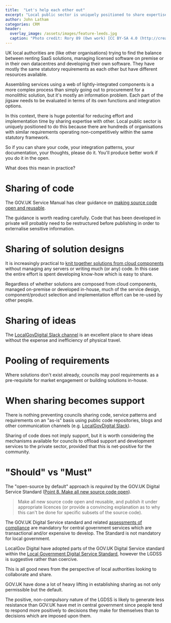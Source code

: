 ```yaml
---
title:  "Let's help each other out"
excerpt: "Local public sector is uniquely positioned to share expertise, solution designs and code because there are hundreds of organisations with similar requirements operating non-competitively within the same statutory framework."
author: John Latham
categories: CRM
header:
  overlay_image: /assets/images/feature-leeds.jpg
  caption: "Photo credit: Rory 89 (Own work) [CC BY-SA 4.0 (http://creativecommons.org/licenses/by-sa/4.0)], via Wikimedia Commons"
---
```

UK local authorities are (like other organisations) trying to find the balance between renting SaaS solutions, managing licensed software on premise or in their own datacentres and developing their own software. They have mostly the same statutory requirements as each other but have different resources available.

Assembling services using a web of lightly-integrated components is a more complex process than simply going out to procurement for a monolithic solution, but it's mostly an information problem. Each part of the jigsaw needs to be evaluated in terms of its own functions and integration options.

In this context, there is huge potential for reducing effort and implementation time by sharing expertise with other. Local public sector is uniquely positioned to do this because there are hundreds of organisations with similar requirements operating non-competitively within the same statutory framework.

So if you can share your code, your integration patterns, your documentation, your thoughts, please do it. You'll produce better work if you do it in the open.

What does this mean in practice?

# Sharing of code

The GOV.UK Service Manual has clear guidance on [making source code open and reusable](https://www.gov.uk/service-manual/technology/making-source-code-open-and-reusable).

The guidance is worth reading carefully. Code that has been developed in private will probably need to be restructured before publishing in order to externalise sensitive information.

# Sharing of solution designs

It is increasingly practical to [knit together solutions from cloud components](./cloud-components) without managing any servers or writing much (or any) code. In this case the entire effort is spent developing know-how which is easy to share.

Regardless of whether solutions are composed from cloud components, managed on-premise or developed in-house, much of the service design, component/product selection and implementation effort can be re-used by other people.

# Sharing of ideas

The [LocalGovDigital Slack channel](https://localgovdigital.slack.com) is an excellent place to share ideas without the expense and inefficiency of physical travel.

# Pooling of requirements

Where solutions don't exist already, councils may pool requirements as a pre-requisite for market engagement or building solutions in-house.

# When sharing becomes support

There is nothing preventing councils sharing code, service patterns and requirements on an "as-is" basis using public code repositories, blogs and other communication channels (e.g.  [LocalGovDigital Slack](https://localgovdigital.slack.com)).

Sharing of code does not imply support, but it is worth considering the mechanisms available for councils to offload 
support and development services to the private sector, provided that this is net-positive for the community.

# "Should" vs "Must"

The "open-source by default" approach is *required* by the GOV.UK Digital Service Standard ([Point 8. Make all new source code open](https://www.gov.uk/service-manual/service-standard/make-all-new-source-code-open)).

> Make all new source code open and reusable, and publish it under appropriate licences (or provide a convincing explanation as to why this can't be done for specific subsets of the source code).

The GOV.UK Digital Service standard and related [assessments of compliance](https://www.gov.uk/service-manual/service-assessments) are mandatory for central government services which are transactional and/or expensive to develop. The Standard is not mandatory for local government.

LocalGov Digital have adopted parts of the GOV.UK Digital Service standard within the [Local Government Digital Service Standard](http://localgovdigital.info/localgov-digital-makers/outputs/local-government-digital-service-standard/), however the LGDSS is suggestive rather than coercive.

This is all good news from the perspective of local authorities looking to collaborate and share.

GOV.UK have done a lot of heavy lifting in establishing sharing as not only permissible but the default.

The positive, non-compulsory nature of the LGDSS is likely to generate less resistance than GOV.UK have met in central 
government since people tend to respond more positively to decisions they make for themselves than to decisions which 
are imposed upon them.